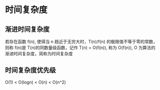 # 时间复杂度

## 渐进时间复杂度

若存在函数 f(n), 使得当 n 趋近于无穷大时，T(n)/f(n) 的极限值不等于零的常数，则称 f(n)是 T(n)的同数量级函数，记作 T(n) = O(f(n)), 称为 O(f(n)), O 为算法的 渐进时间复杂度，简称为时间复杂度

## 时间复杂度优先级

O(1) < O(logn) < O(n) < O(n^2)
